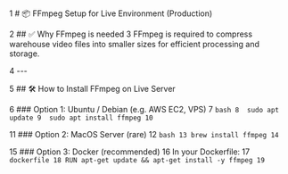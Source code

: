 1  # 📦 FFmpeg Setup for Live Environment (Production)

2  ## ✅ Why FFmpeg is needed
3  FFmpeg is required to compress warehouse video files into smaller sizes for efficient processing and storage.

4  ---

5  ## 🛠 How to Install FFmpeg on Live Server

6  ### Option 1: Ubuntu / Debian (e.g. AWS EC2, VPS)
7  ```bash
8  sudo apt update
9  sudo apt install ffmpeg
10 ```
   
11 ### Option 2: MacOS Server (rare)
12 ```bash
13 brew install ffmpeg
14 ```

15 ### Option 3: Docker (recommended)
16 In your Dockerfile:
17 ```dockerfile
18 RUN apt-get update && apt-get install -y ffmpeg
19 ```

